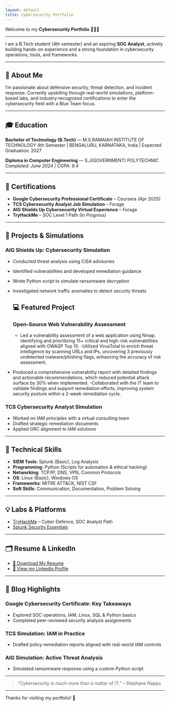 ```yaml
---
layout: default
title: Cybersecurity Portfolio
---
```


Welcome to my **Cybersecurity Portfolio** 👨‍💻🔐

---

I am a B.Tech student (4th semester) and an aspiring **SOC Analyst**, actively building hands-on experience and a strong foundation in cybersecurity operations, tools, and frameworks.

---

## 🧠 About Me

I’m passionate about defensive security, threat detection, and incident response. Currently upskilling through real-world simulations, platform-based labs, and industry-recognized certifications to enter the cybersecurity field with a Blue Team focus.

---

## 🎓 Education

**Bachelor of Technology (B.Tech)** — M.S.RAMAIAH INSTITUTE OF TECHNOLOGY 
4th Semester | BENGALURU, KARNATAKA, India | Expected Graduation: 2027

**Diploma in Computer Engineering** — S.J(GOVERNMENT) POLYTECHNIC 
*Completed: June 2024 | CGPA: 9.4*

---

## 📜 Certifications

- **Google Cybersecurity Professional Certificate** – Coursera *(Apr 2025)*
- **TCS Cybersecurity Analyst Job Simulation** – Forage
- **AIG Shields Up Cybersecurity Virtual Experience** – Forage
- **TryHackMe** – SOC Level 1 Path *(In Progress)*

---

## 🧪 Projects & Simulations

### AIG Shields Up: Cybersecurity Simulation
- Conducted threat analysis using CISA advisories
- Identified vulnerabilities and developed remediation guidance
- Wrote Python script to simulate ransomware decryption
- Investigated network traffic anomalies to detect security threats

  ## 💻 Featured Project
  ###  Open-Source Web Vulnerability Assessment
  -  Led a vulnerability assessment of a web application using Nmap,  identifying and prioritizing 15+ critical and high-risk vulnerabilities aligned with OWASP
 Top 10.
-Utilized VirusTotal to enrich threat intelligence by scanning URLs and IPs, uncovering 3 previously undetected malware/phishing flags, enhancing the
 accuracy of risk assessment.
- Produced a comprehensive vulnerability report with detailed findings and actionable recommendations, which reduced potential attack surface by 30% when
 implemented.
-Collaborated with the IT team to validate findings and support remediation efforts, improving system security posture within a 2-week remediation cycle.

### TCS Cybersecurity Analyst Simulation
- Worked on IAM principles with a virtual consulting team
- Drafted strategic remediation documents
- Applied GRC alignment to IAM solutions

---

## 🔧 Technical Skills

- **SIEM Tools**: Splunk (Basic), Log Analysis
- **Programming**: Python (Scripts for automation & ethical hacking)
- **Networking**: TCP/IP, DNS, VPN, Common Protocols
- **OS**: Linux (Basic), Windows OS
- **Frameworks**: MITRE ATT&CK, NIST CSF
- **Soft Skills**: Communication, Documentation, Problem Solving

---

## 💡 Labs & Platforms

- [TryHackMe](https://tryhackme.com/) – Cyber Defence, SOC Analyst Path
- [Splunk Security Essentials](https://splunkbase.splunk.com/app/3435/)

---

## 🗂️ Resume & LinkedIn

- [📄 Download My Resume](./Cybersecurity_Resume.pdf)
- [🔗 View my LinkedIn Profile](https://www.linkedin.com/in/c-sai-bala-krishna-5109b5265/)
---

## 📝 Blog Highlights

### Google Cybersecurity Certificate: Key Takeaways
- Explored SOC operations, IAM, Linux, SQL & Python basics
- Completed peer-reviewed security analysis assignments

### TCS Simulation: IAM in Practice
- Drafted policy remediation reports aligned with real-world IAM controls

### AIG Simulation: Active Threat Analysis
- Simulated ransomware response using a custom Python script

---

> “Cybersecurity is much more than a matter of IT.” – Stephane Nappo

---

Thanks for visiting my portfolio! 🚀
